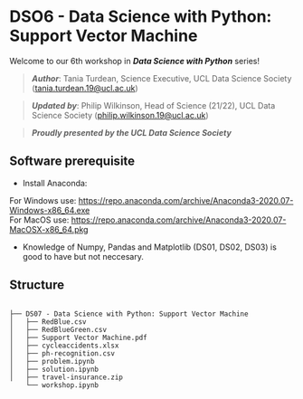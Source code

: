 # DSO6 - Data Science with Python: Support Vector Machine

Welcome to our 6th workshop in ***Data Science with Python*** series!

>***Author***: Tania Turdean, Science Executive, UCL Data Science Society (tania.turdean.19@ucl.ac.uk)<br/>

>***Updated by***: Philip Wilkinson, Head of Science (21/22), UCL Data Science Society (philip.wilkinson.19@ucl.ac.uk)

>***Proudly presented by the UCL Data Science Society***

## Software prerequisite
- Install Anaconda:

For Windows use: https://repo.anaconda.com/archive/Anaconda3-2020.07-Windows-x86_64.exe <br/>
For MacOS use: https://repo.anaconda.com/archive/Anaconda3-2020.07-MacOSX-x86_64.pkg

- Knowledge of Numpy, Pandas and Matplotlib (DS01, DS02, DS03) is good to have but not neccesary.

## Structure

```shell

├── DS07 - Data Science with Python: Support Vector Machine
│   ├── RedBlue.csv
│   ├── RedBlueGreen.csv
│   ├── Support Vector Machine.pdf
│   ├── cycleaccidents.xlsx
│   ├── ph-recognition.csv
│   ├── problem.ipynb
│   ├── solution.ipynb
│   ├── travel-insurance.zip
    └── workshop.ipynb

```
